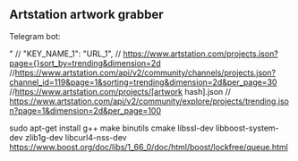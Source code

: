 ## Artstation artwork grabber
Telegram bot:

"
// "KEY_NAME_1": "URL_1", // https://www.artstation.com/projects.json?page={}sort_by=trending&dimension=2d
//https://www.artstation.com/api/v2/community/channels/projects.json?channel_id=119&page=1&sorting=trending&dimension=2d&per_page=30
//https://www.artstation.com/projects/[artwork hash].json
// https://www.artstation.com/api/v2/community/explore/projects/trending.json?page=1&dimension=2d&per_page=100

sudo apt-get install g++ make binutils cmake libssl-dev libboost-system-dev zlib1g-dev libcurl4-nss-dev	
https://www.boost.org/doc/libs/1_66_0/doc/html/boost/lockfree/queue.html